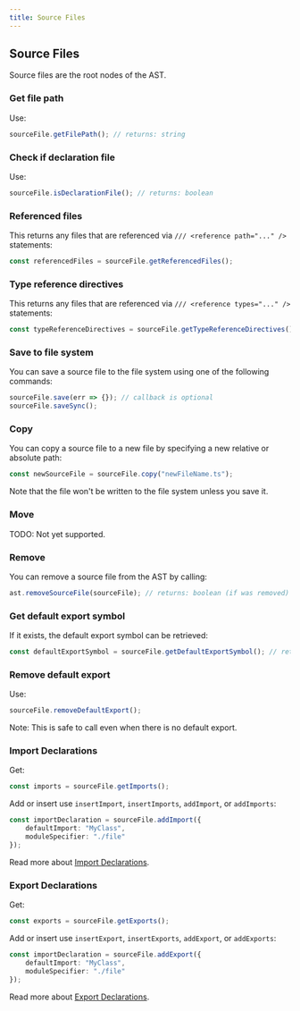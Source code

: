 ```yaml
---
title: Source Files
---
```


## Source Files

Source files are the root nodes of the AST.

### Get file path

Use:

```typescript
sourceFile.getFilePath(); // returns: string
```

### Check if declaration file

Use:

```typescript
sourceFile.isDeclarationFile(); // returns: boolean
```

### Referenced files

This returns any files that are referenced via `/// <reference path="..." />` statements:

```typescript
const referencedFiles = sourceFile.getReferencedFiles();
```

### Type reference directives

This returns any files that are referenced via `/// <reference types="..." />` statements:

```typescript
const typeReferenceDirectives = sourceFile.getTypeReferenceDirectives();
```

### Save to file system

You can save a source file to the file system using one of the following commands:

```typescript
sourceFile.save(err => {}); // callback is optional
sourceFile.saveSync();
```

### Copy

You can copy a source file to a new file by specifying a new relative or absolute path:

```typescript
const newSourceFile = sourceFile.copy("newFileName.ts");
```

Note that the file won't be written to the file system unless you save it.

### Move

TODO: Not yet supported.

### Remove

You can remove a source file from the AST by calling:

```typescript
ast.removeSourceFile(sourceFile); // returns: boolean (if was removed)
```

### Get default export symbol

If it exists, the default export symbol can be retrieved:

```typescript
const defaultExportSymbol = sourceFile.getDefaultExportSymbol(); // returns: Symbol | undefined
```

### Remove default export

Use:

```typescript
sourceFile.removeDefaultExport();
```

Note: This is safe to call even when there is no default export.


### Import Declarations

Get:

```typescript
const imports = sourceFile.getImports();
```

Add or insert use `insertImport`, `insertImports`, `addImport`, or `addImports`:

```typescript
const importDeclaration = sourceFile.addImport({
    defaultImport: "MyClass",
    moduleSpecifier: "./file"
});
```

Read more about [Import Declarations](imports).

### Export Declarations

Get:

```typescript
const exports = sourceFile.getExports();
```

Add or insert use `insertExport`, `insertExports`, `addExport`, or `addExports`:

```typescript
const importDeclaration = sourceFile.addExport({
    defaultImport: "MyClass",
    moduleSpecifier: "./file"
});
```

Read more about [Export Declarations](exports).
